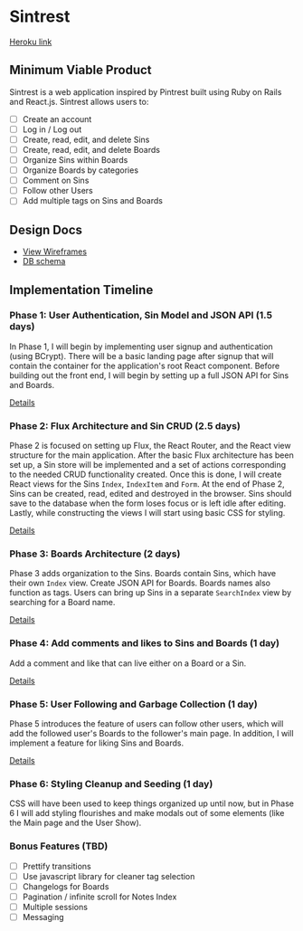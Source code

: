 # Sintrest

[Heroku link][heroku]

[heroku]: sintrest.herokuapp.com

## Minimum Viable Product

Sintrest is a web application inspired by Pintrest built using Ruby on Rails
and React.js. Sintrest allows users to:

- [ ] Create an account
- [ ] Log in / Log out
- [ ] Create, read, edit, and delete Sins
- [ ] Create, read, edit, and delete Boards
- [ ] Organize Sins within Boards
- [ ] Organize Boards by categories
- [ ] Comment on Sins
- [ ] Follow other Users
- [ ] Add multiple tags on Sins and Boards

## Design Docs
* [View Wireframes][view]
* [DB schema][schema]

[view]: ./docs/views.md
[schema]: ./docs/schema.md

## Implementation Timeline

### Phase 1: User Authentication, Sin Model and JSON API (1.5 days)

In Phase 1, I will begin by implementing user signup and authentication (using
BCrypt). There will be a basic landing page after signup that will contain the
container for the application's root React component. Before building out the
front end, I will begin by setting up a full JSON API for Sins and Boards.

[Details][phase-one]

### Phase 2: Flux Architecture and Sin CRUD (2.5 days)

Phase 2 is focused on setting up Flux, the React Router, and the React view
structure for the main application. After the basic Flux architecture has been
set up, a Sin store will be implemented and a set of actions corresponding to
the needed CRUD functionality created. Once this is done, I will create React
views for the Sins `Index`, `IndexItem` and `Form`. At the end of Phase 2,
Sins can be created, read, edited and destroyed in the browser. Sins should
save to the database when the form loses focus or is left idle after editing.
Lastly, while constructing the views I will start using basic CSS for
styling.

[Details][phase-two]

### Phase 3: Boards Architecture (2 days)

Phase 3 adds organization to the Sins. Boards contain Sins, which have
their own `Index` view. Create JSON API for Boards. Boards names also function
as tags. Users can bring up Sins in a separate `SearchIndex`
view by searching for a Board name.

[Details][phase-three]

### Phase 4: Add comments and likes to Sins and Boards (1 day)

Add a comment and like that can live either on a Board or a Sin.

[Details][phase-four]

### Phase 5: User Following and Garbage Collection (1 day)

Phase 5 introduces the feature of users can follow other users,
which will add the followed user's Boards to the follower's main page.
In addition, I will implement a feature for liking Sins and Boards.

[Details][phase-five]

### Phase 6: Styling Cleanup and Seeding (1 day)

CSS will have been used to keep things organized up until now, but in
Phase 6 I will add styling flourishes and make modals out of some elements (like
the Main page and the User Show).

### Bonus Features (TBD)
- [ ] Prettify transitions
- [ ] Use javascript library for cleaner tag selection
- [ ] Changelogs for Boards
- [ ] Pagination / infinite scroll for Notes Index
- [ ] Multiple sessions
- [ ] Messaging

[phase-one]: ./docs/phases/phase1.md
[phase-two]: ./docs/phases/phase2.md
[phase-three]: ./docs/phases/phase3.md
[phase-four]: ./docs/phases/phase4.md
[phase-five]: ./docs/phases/phase5.md

